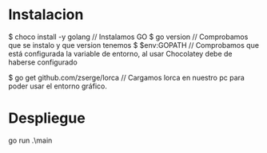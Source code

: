 # Instalacion
$ choco install -y golang           // Instalamos GO
$ go version                        // Comprobamos que se instalo y que version tenemos
$ $env:GOPATH                       // Comprobamos que está configurada la variable de entorno, al usar Chocolatey debe de haberse configurado

$ go get github.com/zserge/lorca    // Cargamos lorca en nuestro pc para poder usar el entorno gráfico.

# Despliegue
go run .\main